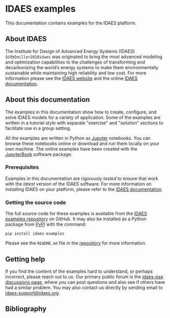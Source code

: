 # IDAES examples

This documentation contains examples for the IDAES platform.

## About IDAES

The Institute for Design of Advanced Energy Systems (IDAES) 
{cite}`miller2018idaes` was originated to bring the 
most advanced modeling and 
optimization capabilities to the challenges of transforming and decarbonizing the world’s energy systems to make them 
environmentally sustainable while maintaining high reliability and low cost.
For more information please see the [IDAES website](https://idaes.org/) and the online 
[IDAES documentation](https://idaes-pse.readthedocs.io/en/latest/index.html).

## About this documentation

The examples in this documentation show how to create, configure, and solve IDAES models for a variety of application.
Some of the examples are written in a tutorial style with separate "exercise" and "solution" sections to
facilitate use in a group setting.

All the examples are written in Python as [Jupyter](https://jupyter.org) notebooks.
You can browse these notebooks online or download and run them locally on your own machine.
The online examples have been created with the 
[JupyterBook](https://jupyterbook.org) software package.

### Prerequisites

Examples in this documentation are rigorously *tested* to ensure that work with the *latest* version of the IDAES 
software. For more information on installing IDAES on your platform,
please refer to the [IDAES documentation](https://idaes-pse.readthedocs.io/en/latest/index.html).

### Getting the source code
The full source code for these examples is available from the 
[IDAES examples repository](https://github.com/IDAES/examples) on GitHub.
It may also be installed as a Python package from [PyPI](https://pypi.org/) with the command:

```
pip install idaes-examples
```

Please see the `README.md` file
in the [repository](https://github.com/IDAES/examples) for more information.

## Getting help

If you find the content of the examples hard to understand, or perhaps incorrect,
please reach out to us. Our primary public forum is the 
[idaes-pse discussions page](https://github.com/IDAES/idaes-pse/discussions),
where you can post questions and also see if others have had a similar
problem. You may also contact us directly by sending email to 
[idaes-support@idaes.org](mailto:idaes-support@idaes.org).


## Bibliography

```{bibliography}
```